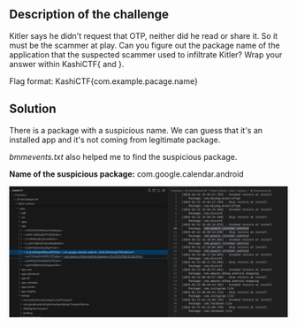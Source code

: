 ## Description of the challenge

Kitler says he didn't request that OTP, neither did he read or share it. So it must be the scammer at play. Can you figure out the package name of the application that the suspected scammer used to infiltrate Kitler? Wrap your answer within KashiCTF{ and }.

Flag format: KashiCTF{com.example.pacage.name}

## Solution

There is a package with a suspicious name. We can guess that it's an installed app and it's not coming from legitimate package.  

*bmmevents.txt* also helped me to find the suspicious package.

**Name of the suspicious package:** com.google.calendar.android 

![alt text](image.png)
